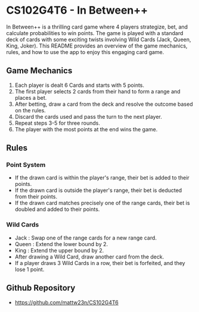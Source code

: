 # CS102G4T6 - In Between++
In Between++ is a thrilling card game where 4 players strategize, bet, and calculate probabilities to win points. The game is played with a standard deck of cards with some exciting twists involving Wild Cards (Jack, Queen, King, Joker). This README provides an overview of the game mechanics, rules, and how to use the app to enjoy this engaging card game.

## Game Mechanics
1. Each player is dealt 6 Cards and starts with 5 points.
2. The first player selects 2 cards from their hand to form a range and places a bet.
3. After betting, draw a card from the deck and resolve the outcome based on the rules.
4. Discard the cards used and pass the turn to the next player.
5. Repeat steps 3-5 for three rounds.
6. The player with the most points at the end wins the game.

## Rules

### Point System
- If the drawn card is within the player's range, their bet is added to their points.
- If the drawn card is outside the player's range, their bet is deducted from their points.
- If the drawn card matches precisely one of the range cards, their bet is doubled and added to their points.

### Wild Cards
- Jack : Swap one of the range cards for a new range card.
- Queen : Extend the lower bound by 2.
- King : Extend the upper bound by 2.
- After drawing a Wild Card, draw another card from the deck.
- If a player draws 3 Wild Cards in a row, their bet is forfeited, and they lose 1 point.

## Github Repository
- https://github.com/mattw23n/CS102G4T6
